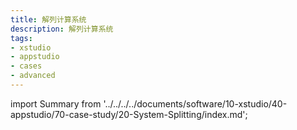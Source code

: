 ```yaml
---
title: 解列计算系统
description: 解列计算系统
tags:
- xstudio
- appstudio
- cases
- advanced
---
```


import Summary from '../../../../documents/software/10-xstudio/40-appstudio/70-case-study/20-System-Splitting/index.md';

<!-- [](../../../../documents/software/10-xstudio/40-appstudio/70-case-study/20-System-Splitting/index.md) -->


<Summary />